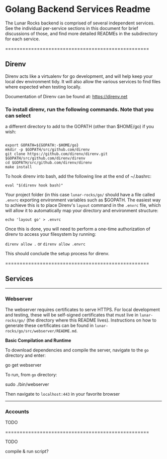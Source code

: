 # Golang Backend Services Readme

The Lunar Rocks backend is comprised of several independent services. See the
individual per-service sections in this document for brief discussions of
those, and find more detailed READMEs in the subdirectory for each service.

==================================================

## Direnv

Direnv acts like a virtualenv for go development, and will help keep your local
dev environment tidy. It will also allow the various services to find files
where expected when testing locally.

Documentation of Direnv can be found at: https://direnv.net

### To install direnv, run the following commands. Note that you can select
a different directory to add to the GOPATH (other than $HOME/go) if you wish:

```

export GOPATH=${GOPATH:-$HOME/go}
mkdir -p $GOPATH/src/github.com/direnv
git clone https://github.com/direnv/direnv.git $GOPATH/src/github.com/direnv/direnv
cd $GOPATH/src/github.com/direnv/direnv
make install
```

To hook direnv into bash, add the following line at the end of ~/.bashrc:

`eval "$(direnv hook bash)"`

Your project folder (in this case `lunar-rocks/go/` should have a file called
`.envrc` exporting environment variables such as $GOPATH. The easiest way to
achieve this is to place Direnv's `layout` command in the `.envrc` file, which
will allow it to automatically map your directory and environment structure:

`echo 'layout go' > .envrc`

Once this is done, you will need to perform a one-time authorization of direnv
to access your filesystem by running:

`direnv allow .` or `direnv allow .envrc`

This should conclude the setup process for direnv.

==================================================

## Services

---

### Webserver

The webserver requires certificates to serve HTTPS. For local development and
testing, these will be self-signed certificates that must live in
`lunar-rocks/go/` (the directory where this README lives). Instructions on
how to generate these certificates can be found in
`lunar-rocks/go/src/webserver/README.md`.

__Basic Compilation and Runtime__

To download dependencies and compile the server, navigate to the `go` directory and enter:

go get webserver

To run, from `go` directory:

sudo ./bin/webserver

Then navigate to `localhost:443` in your favorite browser

---

### Accounts

TODO

==================================================

TODO

compile & run script?
